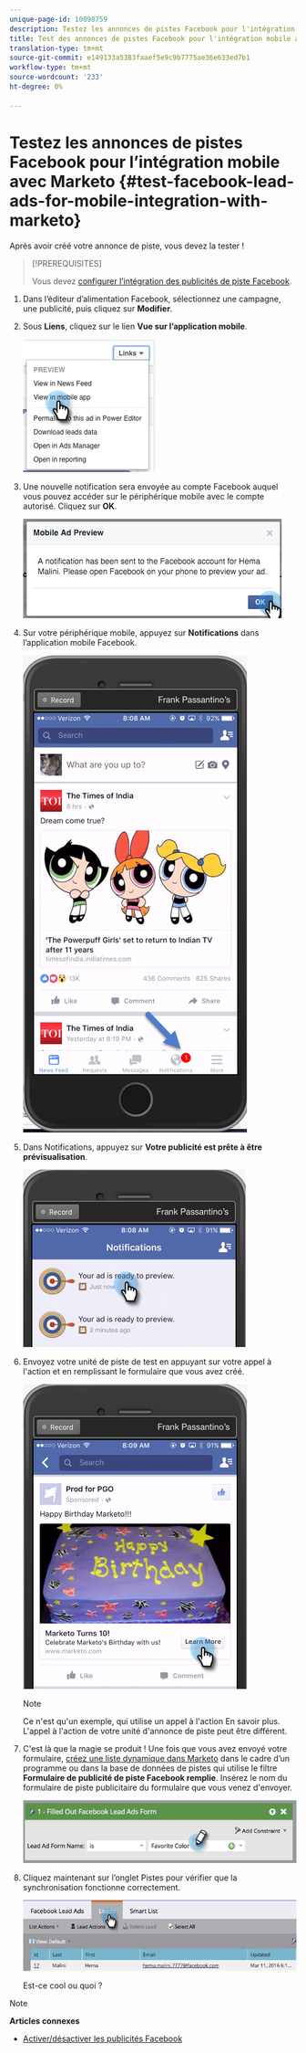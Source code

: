 ```yaml
---
unique-page-id: 10098759
description: Testez les annonces de pistes Facebook pour l'intégration mobile avec Marketo - Docs marketing - Documentation du produit
title: Test des annonces de pistes Facebook pour l'intégration mobile avec Marketo
translation-type: tm+mt
source-git-commit: e149133a5383faaef5e9c9b7775ae36e633ed7b1
workflow-type: tm+mt
source-wordcount: '233'
ht-degree: 0%

---
```



# Testez les annonces de pistes Facebook pour l’intégration mobile avec Marketo {#test-facebook-lead-ads-for-mobile-integration-with-marketo}

Après avoir créé votre annonce de piste, vous devez la tester !

>[!PREREQUISITES]
>
>Vous devez [configurer l’intégration des publicités de piste Facebook](set-up-facebook-lead-ads.md).

1. Dans l’éditeur d’alimentation Facebook, sélectionnez une campagne, une publicité, puis cliquez sur **Modifier**.
1. Sous **Liens**, cliquez sur le lien **Vue sur l’application mobile**.

   ![](assets/image2016-5-13-15-3a2-3a38.png)

1. Une nouvelle notification sera envoyée au compte Facebook auquel vous pouvez accéder sur le périphérique mobile avec le compte autorisé. Cliquez sur **OK**.

   ![](assets/image2016-3-11-8-3a35-3a7.png)

1. Sur votre périphérique mobile, appuyez sur **Notifications** dans l’application mobile Facebook.

   ![](assets/image2016-3-11-8-3a38-3a35.png)

1. Dans Notifications, appuyez sur **Votre publicité est prête à être prévisualisation**.

   ![](assets/image2016-3-11-8-3a41-3a59.png)

1. Envoyez votre unité de piste de test en appuyant sur votre appel à l&#39;action et en remplissant le formulaire que vous avez créé.

   ![](assets/image2016-3-11-8-3a52-3a20.png)

   >[!NOTE]
   >
   >Ce n&#39;est qu&#39;un exemple, qui utilise un appel à l&#39;action En savoir plus. L&#39;appel à l&#39;action de votre unité d&#39;annonce de piste peut être différent.

1. C&#39;est là que la magie se produit ! Une fois que vous avez envoyé votre formulaire, [créez une liste dynamique dans Marketo](../../../product-docs/core-marketo-concepts/smart-lists-and-static-lists/creating-a-smart-list/create-a-smart-list.md) dans le cadre d’un programme ou dans la base de données de pistes qui utilise le filtre **Formulaire de publicité de piste Facebook remplie**. Insérez le nom du formulaire de piste publicitaire du formulaire que vous venez d&#39;envoyer.

   ![](assets/image2016-3-11-8-3a59-3a34.png)

1. Cliquez maintenant sur l’onglet Pistes pour vérifier que la synchronisation fonctionne correctement.

   ![](assets/image2016-3-11-15-3a27-3a54.png)

   Est-ce cool ou quoi ?

>[!NOTE]
>
>**Articles connexes**
>
>* [Activer/désactiver les publicités Facebook](set-up-facebook-lead-ads.md)

>



